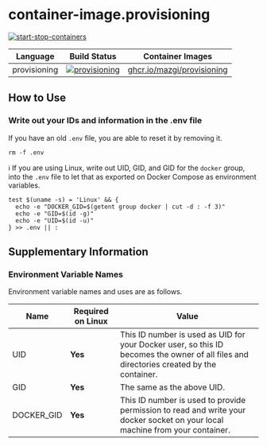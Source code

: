# container-image.provisioning

[![start-stop-containers](https://github.com/mazgi/container-image.provisioning/actions/workflows/start-stop-containers.yaml/badge.svg)](https://github.com/mazgi/container-image.provisioning/actions/workflows/start-stop-containers.yaml)

Language|Build Status|Container Images
---|---|---
provisioning|[![provisioning](https://github.com/mazgi/container-image.provisioning/actions/workflows/provisioning.yaml/badge.svg)](https://github.com/mazgi/container-image.provisioning/actions/workflows/provisioning.yaml)|[ghcr.io/mazgi/provisioning](https://github.com/mazgi/container-image.provisioning/pkgs/container/provisioning)

## How to Use

### Write out your IDs and information in the .env file

If you have an old `.env` file, you are able to reset it by removing it.

```console
rm -f .env
```

:information_source: If you are using Linux, write out UID, GID, and GID for the `docker` group, into the `.env` file to let that as exported on Docker Compose as environment variables.

```console
test $(uname -s) = 'Linux' && {
  echo -e "DOCKER_GID=$(getent group docker | cut -d : -f 3)"
  echo -e "GID=$(id -g)"
  echo -e "UID=$(id -u)"
} >> .env || :
```

## Supplementary Information

### Environment Variable Names

Environment variable names and uses are as follows.

| Name       | Required on Linux | Value                                                                                                                                   |
| ---------- | ----------------- | --------------------------------------------------------------------------------------------------------------------------------------- |
| UID        | **Yes**           | This ID number is used as UID for your Docker user, so this ID becomes the owner of all files and directories created by the container. |
| GID        | **Yes**           | The same as the above UID.                                                                                                              |
| DOCKER_GID | **Yes**           | This ID number is used to provide permission to read and write your docker socket on your local machine from your container.            |
